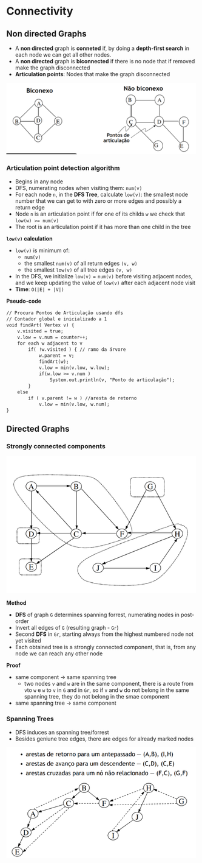 # Connectivity

## Non directed Graphs

 - A **non directed** graph is **conneted** if, by doing a **depth-first search** in each node we can get all other nodes.
 - A **non directed** graph is **biconnected** if there is no node that if removed make the graph disconnected
 - **Articulation points**: Nodes that make the graph disconnected

<img src="images/graphs_connectivity.png" width="500"><br>

### Articulation point detection algorithm

 - Begins in any node
 - DFS, numerating nodes when visiting them: `num(v)`
 - For each node `n`, in the **DFS Tree**, calculate `low(v)`: the smallest node number that we can get to with zero or more edges and possibly a return edge
 - Node `n` is an articulation point if for one of its childs `w` we check that `low(w) >= num(v)`
 - The root is an articulation point if it has more than one child in the tree

**`low(v)` calculation**
 - `low(v)` is minimum of:
    - `num(v)`
    - the smallest `num(v)` of all return edges `(v, w)`
    - the smallest `low(v)` of all tree edges `(v, w)`
 - In the DFS, we initialize `low(v)` = `num(v)` before visiting adjacent nodes, and we keep updating the value of `low(v)` after each adjacent node visit
 - **Time**: `O(|E| + |V|)`

**Pseudo-code**

```
// Procura Pontos de Articulação usando dfs
// Contador global e inicializado a 1
void findArt( Vertex v) {
    v.visited = true;
    v.low = v.num = counter++;
    for each w adjacent to v
        if( !w.visited ) { // ramo da árvore
            w.parent = v;
            findArt(w);
            v.low = min(v.low, w.low);
            if(w.low >= v.num )
                System.out.println(v, "Ponto de articulação");
        }
    else
        if ( v.parent != w ) //aresta de retorno
            v.low = min(v.low, w.num);
}
```

## Directed Graphs

### Strongly connected components

<img src="images/graph_connectivity_strongly_connected.png" width="500"><br>

**Method**
 - **DFS** of graph `G` determines spanning forrest, numerating nodes in post-order
 - Invert all edges of `G` (resulting graph - `Gr`)
 - Second **DFS** in `Gr`, starting always from the highest numbered node not yet visited
 - Each obtained tree is a strongly connected component, that is, from any node we can reach any other node

**Proof**
 - same component -> same spanning tree
     - two nodes `v` and `w` are in the same component, there is a route from `v`to `w` e `w` to `v` in `G` and in `Gr`, so if `v` and `w` do not belong in the same spanning tree, they do not belong in the smae component
 - same spanning tree -> same component

### Spanning Trees

 - DFS induces an spanning tree/forrest
 - Besides geniune tree edges, there are edges for already marked nodes

<img src="images/graph_connectivity_spanning_trees.png" width="500"><br>
